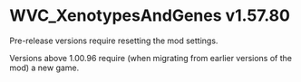# WVC_XenotypesAndGenes v1.57.80
 
Pre-release versions require resetting the mod settings.

Versions above 1.00.96 require (when migrating from earlier versions of the mod) a new game.